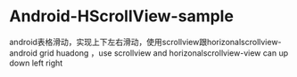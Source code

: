 # Android-HScrollView-sample
android表格滑动，实现上下左右滑动，使用scrollview跟horizonalscrollview-android grid huadong ，use scrollview and horizonalscrollview-view can up down left right
 
